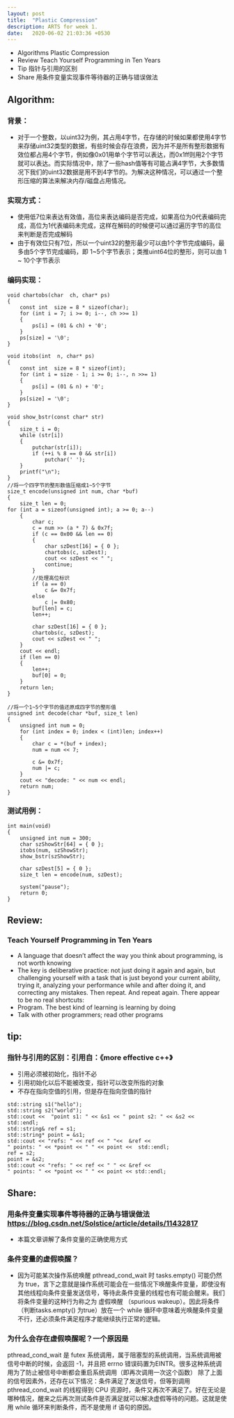 ```yaml
---
layout: post
title:  "Plastic Compression"
description: ARTS for week 1.
date:   2020-06-02 21:03:36 +0530
---
```

- Algorithms Plastic Compression
- Review Teach Yourself Programming in Ten Years
- Tip 指针与引用的区别
- Share 用条件变量实现事件等待器的正确与错误做法

##  Algorithm:
### 背景：
- 对于一个整数，以uint32为例，其占用4字节，在存储的时候如果都使用4字节来存储uint32类型的数据，有些时候会存在浪费，因为并不是所有整形数据有效位都占用4个字节，例如像0x01用单个字节可以表达，而0x1ff则用2个字节就可以表达。而实际情况中，除了一些hash值等有可能占满4字节，大多数情况下我们的uint32数据是用不到4字节的。为解决这种情况，可以通过一个整形压缩的算法来解决内存/磁盘占用情况。
### 实现方式：
- 使用低7位来表达有效值，高位来表达编码是否完成，如果高位为0代表编码完成，高位为1代表编码未完成，这样在解码的时候便可以通过遍历字节的高位来判断是否完成解码
- 由于有效位只有7位，所以一个uint32的整形最少可以由1个字节完成编码，最多由5个字节完成编码，即 1~5个字节表示；类推uint64位的整形，则可以由 1 ~ 10个字节表示

### 编码实现：
```
void chartobs(char  ch, char* ps)
{
	const int  size = 8 * sizeof(char);
	for (int i = 7; i >= 0; i--, ch >>= 1)
	{
		ps[i] = (01 & ch) + '0';
	}
	ps[size] = '\0';
}

void itobs(int  n, char* ps)
{
	const int  size = 8 * sizeof(int);
	for (int i = size - 1; i >= 0; i--, n >>= 1)
	{
		ps[i] = (01 & n) + '0';
	}
	ps[size] = '\0';
}

void show_bstr(const char* str)
{
	size_t i = 0;
	while (str[i])
	{
		putchar(str[i]);
		if (++i % 8 == 0 && str[i])
			putchar(' ');
	}
	printf("\n");
}
//将一个四字节的整形数值压缩成1~5个字节
size_t encode(unsigned int num, char *buf)
{
	size_t len = 0;
for (int a = sizeof(unsigned int); a >= 0; a--)
	{
		char c;
		c = num >> (a * 7) & 0x7f;
		if (c == 0x00 && len == 0)
		{
			char szDest[16] = { 0 };
			chartobs(c, szDest);
			cout << szDest << " ";
			continue;
		}
		//处理高位标识
		if (a == 0)
			c &= 0x7f;
		else
			c |= 0x80;
		buf[len] = c;
		len++;

		char szDest[16] = { 0 };
		chartobs(c, szDest);
		cout << szDest << " ";
	}
	cout << endl;
	if (len == 0)
	{
		len++;
		buf[0] = 0;
	}
	return len;
}

//将一个1~5个字节的值还原成四字节的整形值
unsigned int decode(char *buf, size_t len)
{
	unsigned int num = 0;
	for (int index = 0; index < (int)len; index++)
	{
		char c = *(buf + index);
		num = num << 7;

		c &= 0x7f;
		num |= c;
	}
	cout << "decode: " << num << endl;
	return num;
}

```
### 测试用例：
```
int main(void)
{
	unsigned int num = 300;
	char szShowStr[64] = { 0 };
	itobs(num, szShowStr);
	show_bstr(szShowStr);

	char szDest[5] = { 0 };
	size_t len = encode(num, szDest);

	system("pause");
	return 0;
}

```
## Review:
### Teach Yourself Programming in Ten Years
- A language that doesn’t affect the way you think about programming, is not worth knowing
- The key is deliberative practice: not just doing it again and again, but challenging yourself with a task that is just beyond your current ability, trying it, analyzing your performance while and after doing it, and correcting any mistakes. Then repeat. And repeat again. There appear to be no real shortcuts:
- Program. The best kind of learning is learning by doing
- Talk with other programmers; read other programs

## tip:
### 指针与引用的区别：引用自：《more effective c++》
- 引用必须被初始化，指针不必
- 引用初始化以后不能被改变，指针可以改变所指的对象
- 不存在指向空值的引用，但是存在指向空值的指针
```
std::string s1("hello");
std::string s2("world");
std::cout <<  "point s1: " << &s1 << " point s2: " << &s2 << std::endl;
std::string& ref = s1;
std::string* point = &s1;
std::cout << "refs: " << ref << " "<<  &ref <<
" points: " << *point << " " << point <<  std::endl;
ref = s2;
point = &s2;
std::cout << "refs: " << ref << " " << &ref <<
" points: " << *point << " " << point << std::endl;
```

## Share:
### 用条件变量实现事件等待器的正确与错误做法 https://blog.csdn.net/Solstice/article/details/11432817

- 本篇文章讲解了条件变量的正确使用方式
### 条件变量的虚假唤醒？
- 因为可能某次操作系统唤醒 pthread_cond_wait 时 tasks.empty() 可能仍然为 true，言下之意就是操作系统可能会在一些情况下唤醒条件变量，即使没有其他线程向条件变量发送信号，等待此条件变量的线程也有可能会醒来。我们将条件变量的这种行为称之为 虚假唤醒 （spurious wakeup）。因此将条件（判断tasks.empty() 为true）放在一个 while 循环中意味着光唤醒条件变量不行，还必须条件满足程序才能继续执行正常的逻辑。
### 为什么会存在虚假唤醒呢？一个原因是
pthread_cond_wait 是 futex 系统调用，属于阻塞型的系统调用，当系统调用被信号中断的时候，会返回 -1，并且把 errno 错误码置为EINTR。很多这种系统调用为了防止被信号中断都会重启系统调用（即再次调用一次这个函数）
除了上面的信号因素外，还存在以下情况：条件满足了发送信号，但等到调用 pthread_cond_wait 的线程得到 CPU 资源时，条件又再次不满足了。好在无论是哪种情况，醒来之后再次测试条件是否满足就可以解决虚假等待的问题。这就是使用 while 循环来判断条件，而不是使用 if 语句的原因。
